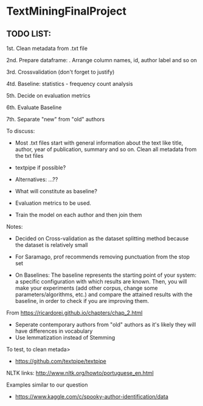 # TextMiningFinalProject


## TODO LIST:
 1st. Clean metadata from .txt file
 
 2nd. Prepare dataframe: 
      . Arrange column names, id, author label and so on 
      
 3rd. Crossvalidation (don't forget to justify)
 
 4td. Baseline: statistics - frequency count analysis
 
 5th. Decide on evaluation metrics
 
 6th. Evaluate Baseline
 
 7th. Separate "new" from "old" authors


To discuss:
- Most .txt files start with general information about the text like title, author, year of publication, summary and so on. Clean all metadata from the txt files
- textpipe if possible?
- Alternatives: ...??

- What will constitute as baseline?

- Evaluation metrics to be used.

- Train the model on each author and then join them


Notes:

- Decided on Cross-validation as the dataset splitting method because the dataset is relatively small

- For Saramago, prof recommends removing punctuation from the stop set

- On Baselines: The baseline represents the starting point of your system: a specific configuration with which results are known. Then, you will make your experiments (add other corpus, change some parameters/algorithms, etc.) and compare the attained results with the baseline, in order to check if you are improving them.

From <https://ricardorei.github.io/chapters/chap_2.html> 

- Seperate contemporary authors from "old" authors as it's likely they will have differences in vocabulary
- Use lemmatization instead of Stemming 

To test, to clean metada>
- https://github.com/textpipe/textpipe

NLTK links:
http://www.nltk.org/howto/portuguese_en.html



Examples similar to our question
- https://www.kaggle.com/c/spooky-author-identification/data
